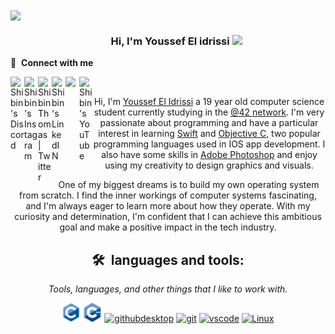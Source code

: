 <div>
<img align="center" src="https://i.imgur.com/4ASafy0.png">
</div>

<h3 align="center">
  &nbsp;&nbsp;&nbsp;&nbsp;&nbsp;&nbsp;&nbsp;Hi, I'm Youssef El idrissi
  <img src="https://media.giphy.com/media/hvRJCLFzcasrR4ia7z/giphy.gif" width="28">
</h3>


🔗 &nbsp;**Connect with me**
<p align="left">
<a href="https://discordapp.com/channels/@me/Joseph#2017/">
  <img align="left" alt="Shibin's Discord" width="22px" src="https://raw.githubusercontent.com/peterthehan/peterthehan/master/assets/discord.svg" />
</a>
<a href="https://www.instagram.com/elidrissi.joseph/">
  <img align="left" alt="Shibin's Instagram" width="22px" src="https://raw.githubusercontent.com/rahuldkjain/github-profile-readme-generator/master/src/images/icons/Social/instagram.svg" />
</a>
<a href="https://twitter.com/joseph_el12/">
  <img align="left" alt="Shibin Thomas | Twitter" width="22px" src="https://raw.githubusercontent.com/peterthehan/peterthehan/master/assets/twitter.svg" />
</a>
<a href="https://www.linkedin.com/in/youssef-el-idrissi-85a299273/">
  <img align="left" alt="Shibin's LinkedIN" width="22px" src="https://raw.githubusercontent.com/peterthehan/peterthehan/master/assets/linkedin.svg" />
</a>
<a href="https://stackoverflow.com/users/20039734/joseph" target="_blank" rel="noreferrer" ><img src="https://raw.githubusercontent.com/danielcranney/readme-generator/main/public/icons/socials/stackoverflow.svg" width="22px" align="left" />
</a>
<a href="https://www.youtube.com/@netproelidrissi/">
  <img align="left" alt="Shibin's YouTube" width="22px" src="https://github.com/peterthehan/peterthehan/blob/main/assets/youtube.svg" />
</a>
<br />
 
 <div align="center">

Hi, I'm [Youssef El Idrissi](https://twitter.com/joseph_el12/) a 19 year old computer science student currently studying in the [@42 network](https://www.42network.org/). I'm very passionate about programming and have a particular interest in learning [Swift](https://developer.apple.com/swift/) and [Objective C](https://developer.apple.com/library/archive/documentation/Cocoa/Conceptual/ProgrammingWithObjectiveC/Introduction/Introduction.html), two popular programming languages used in IOS app development. I also have some skills in [Adobe Photoshop](https://www.adobe.com/mena_en/products/photoshop/landpb.html?gclid=CjwKCAjw__ihBhADEiwAXEazJiTSI9WAvZ9IGD4RnP7TTK2s6cX-dXzMM-L8BS4412Rl2r2ogluxQxoCPvUQAvD_BwE&skwcid=AL!3085!3!650623648318!e!!g!!adobe%20photoshop&s_kwcid=AL!3085!3!650623648318!e!!g!!adobe%20photoshop!19789105628!145176032565&mv=search&mv=search&sdid=LZ32SYVR&ef_id=CjwKCAjw__ihBhADEiwAXEazJiTSI9WAvZ9IGD4RnP7TTK2s6cX-dXzMM-L8BS4412Rl2r2ogluxQxoCPvUQAvD_BwE:G:s&s_kwcid=AL!3085!3!650623648318!e!!g!!adobe%20photoshop!19789105628!145176032565) and enjoy using my creativity to design graphics and visuals.
</h1>

<div align="center">
  
One of my biggest dreams is to build my own operating system from scratch. I find the inner workings of computer systems fascinating, and I'm always eager to learn more about how they operate. With my curiosity and determination, I'm confident that I can achieve this ambitious goal and make a positive impact in the tech industry.
</h1>

## 🛠 **&nbsp;languages and tools:** 
<i>Tools, languages, and other things that I like to work with.</i> 

<a href="https://docs.microsoft.com/en-us/cpp/?view=msvc-170" target="_blank" rel="noreferrer"><img src="https://raw.githubusercontent.com/devicons/devicon/master/icons/c/c-original.svg" height="30" alt="C" /></a>
<a href="https://docs.microsoft.com/en-us/cpp/?view=msvc-170" target="_blank" rel="noreferrer"><img src="https://raw.githubusercontent.com/devicons/devicon/master/icons/cplusplus/cplusplus-original.svg" height="30" alt="C++" /></a>
<a href="https://desktop.github.com/" target="_blank" rel="noreferrer"><img src="https://avatars.githubusercontent.com/u/13171334?s=200&v=4" height="30" alt="githubdesktop" /></a>
<a href="https://git-scm.com/" target="_blank" rel="noreferrer"><img src="https://www.vectorlogo.zone/logos/git-scm/git-scm-icon.svg" height="30" alt="git" /></a>
<a href="https://code.visualstudio.com/" target="_blank" rel="noreferrer"><img src="https://upload.wikimedia.org/wikipedia/commons/thumb/9/9a/Visual_Studio_Code_1.35_icon.svg/1024px-Visual_Studio_Code_1.35_icon.svg.png" height="30" alt="vscode" /></a>
<a href="https://docs.microsoft.com/en-us/cpp/?view=msvc-170" target="_blank" rel="noreferrer"><img src="https://www.vectorlogo.zone/util/preview.html?image=/logos/linux/linux-icon.svg" height="30" alt="Linux" /></a>


<br>
